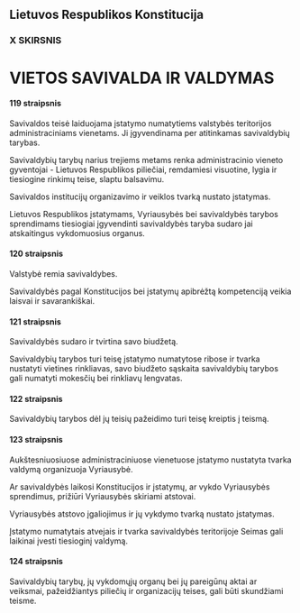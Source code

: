 ## Lietuvos Respublikos Konstitucija

### X SKIRSNIS

# VIETOS SAVIVALDA IR VALDYMAS

#### 119 straipsnis

Savivaldos teisė laiduojama įstatymo numatytiems valstybės teritorijos administraciniams vienetams. Ji įgyvendinama per atitinkamas savivaldybių tarybas.

Savivaldybių tarybų narius trejiems metams renka administracinio vieneto gyventojai - Lietuvos Respublikos piliečiai, remdamiesi visuotine, lygia ir tiesiogine rinkimų teise, slaptu balsavimu.

Savivaldos institucijų organizavimo ir veiklos tvarką nustato įstatymas.

Lietuvos Respublikos įstatymams, Vyriausybės bei savivaldybės tarybos sprendimams tiesiogiai įgyvendinti savivaldybės taryba sudaro jai atskaitingus vykdomuosius organus.

#### 120 straipsnis

Valstybė remia savivaldybes.

Savivaldybės pagal Konstitucijos bei įstatymų apibrėžtą kompetenciją veikia laisvai ir savarankiškai.

#### 121 straipsnis

Savivaldybės sudaro ir tvirtina savo biudžetą.

Savivaldybių tarybos turi teisę įstatymo numatytose ribose ir tvarka nustatyti vietines rinkliavas, savo biudžeto sąskaita savivaldybių tarybos gali numatyti mokesčių bei rinkliavų lengvatas.

#### 122 straipsnis

Savivaldybių tarybos dėl jų teisių pažeidimo turi teisę kreiptis į teismą.

#### 123 straipsnis

Aukštesniuosiuose administraciniuose vienetuose įstatymo nustatyta tvarka valdymą organizuoja Vyriausybė.

Ar savivaldybės laikosi Konstitucijos ir įstatymų, ar vykdo Vyriausybės sprendimus, prižiūri Vyriausybės skiriami atstovai.

Vyriausybės atstovo įgaliojimus ir jų vykdymo tvarką nustato įstatymas.

Įstatymo numatytais atvejais ir tvarka savivaldybės teritorijoje Seimas gali laikinai įvesti tiesioginį valdymą.

#### 124 straipsnis

Savivaldybių tarybų, jų vykdomųjų organų bei jų pareigūnų aktai ar veiksmai, pažeidžiantys piliečių ir organizacijų teises, gali būti skundžiami teisme.
